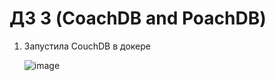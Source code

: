 # ДЗ 3 (CoachDB and PoachDB)

1) Запустила CouchDB в докере

   ![image](https://github.com/ilovethebeatles/SBT-DB/assets/106533857/5e73804b-5930-4f27-ad01-3c42f7969fd1)
